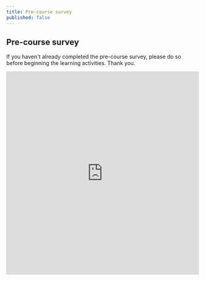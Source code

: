```yaml
---
title: Pre-course survey
published: false
---
```


## Pre-course survey

If you haven't already completed the pre-course survey, please do so before beginning the learning activities.  Thank you.

<iframe class="airtable-embed" src="https://airtable.com/embed/shrCmslxKeAqWlkDk?backgroundColor=green" frameborder="0" onmousewheel="" width="100%" height="533" style="background: transparent; border: 1px solid #ccc;"></iframe>